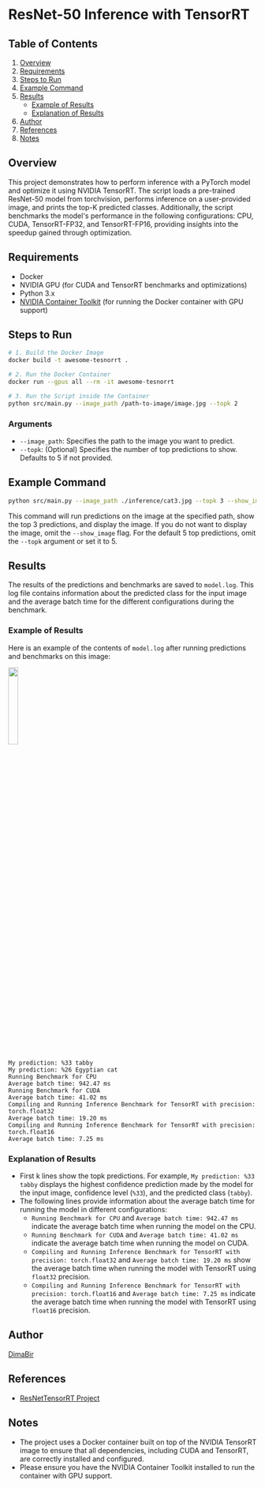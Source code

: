 # ResNet-50 Inference with TensorRT
## Table of Contents
1. [Overview](#overview)
2. [Requirements](#requirements)
3. [Steps to Run](#steps-to-run)
4. [Example Command](#example-command)
5. [Results](#results)
   - [Example of Results](#example-of-results)
   - [Explanation of Results](#explanation-of-results)
6. [Author](#author)
7. [References](#references)
8. [Notes](#notes)

## Overview
This project demonstrates how to perform inference with a PyTorch model and optimize it using NVIDIA TensorRT. The script loads a pre-trained ResNet-50 model from torchvision, performs inference on a user-provided image, and prints the top-K predicted classes. Additionally, the script benchmarks the model's performance in the following configurations: CPU, CUDA, TensorRT-FP32, and TensorRT-FP16, providing insights into the speedup gained through optimization.

## Requirements
- Docker
- NVIDIA GPU (for CUDA and TensorRT benchmarks and optimizations)
- Python 3.x
- [NVIDIA Container Toolkit](https://docs.nvidia.com/datacenter/cloud-native/container-toolkit/install-guide.html#install-guide) (for running the Docker container with GPU support)

## Steps to Run

```sh
# 1. Build the Docker Image
docker build -t awesome-tesnorrt .

# 2. Run the Docker Container
docker run --gpus all --rm -it awesome-tesnorrt

# 3. Run the Script inside the Container
python src/main.py --image_path /path-to-image/image.jpg --topk 2
```

### Arguments
- `--image_path`: Specifies the path to the image you want to predict.
- `--topk`: (Optional) Specifies the number of top predictions to show. Defaults to 5 if not provided.

## Example Command
```sh
python src/main.py --image_path ./inference/cat3.jpg --topk 3 --show_image
```

This command will run predictions on the image at the specified path, show the top 3 predictions, and display the image. If you do not want to display the image, omit the `--show_image` flag. For the default 5 top predictions, omit the `--topk` argument or set it to 5.

## Results

The results of the predictions and benchmarks are saved to `model.log`. This log file contains information about the predicted class for the input image and the average batch time for the different configurations during the benchmark.

### Example of Results
Here is an example of the contents of `model.log` after running predictions and benchmarks on this image:

<img src="./inference/cat3.jpg" width="20%">

```
My prediction: %33 tabby
My prediction: %26 Egyptian cat
Running Benchmark for CPU
Average batch time: 942.47 ms
Running Benchmark for CUDA
Average batch time: 41.02 ms
Compiling and Running Inference Benchmark for TensorRT with precision: torch.float32
Average batch time: 19.20 ms
Compiling and Running Inference Benchmark for TensorRT with precision: torch.float16
Average batch time: 7.25 ms
```

### Explanation of Results
- First k lines show the topk predictions. For example, `My prediction: %33 tabby` displays the highest confidence prediction made by the model for the input image, confidence level (`%33`), and the predicted class (`tabby`).
- The following lines provide information about the average batch time for running the model in different configurations:
  - `Running Benchmark for CPU` and `Average batch time: 942.47 ms` indicate the average batch time when running the model on the CPU.
  - `Running Benchmark for CUDA` and `Average batch time: 41.02 ms` indicate the average batch time when running the model on CUDA.
  - `Compiling and Running Inference Benchmark for TensorRT with precision: torch.float32` and `Average batch time: 19.20 ms` show the average batch time when running the model with TensorRT using `float32` precision.
  - `Compiling and Running Inference Benchmark for TensorRT with precision: torch.float16` and `Average batch time: 7.25 ms` indicate the average batch time when running the model with TensorRT using `float16` precision.

## Author
[DimaBir](https://github.com/DimaBir)

## References
- [ResNetTensorRT Project](https://github.com/DimaBir/ResNetTensorRT/tree/main)

## Notes
- The project uses a Docker container built on top of the NVIDIA TensorRT image to ensure that all dependencies, including CUDA and TensorRT, are correctly installed and configured.
- Please ensure you have the NVIDIA Container Toolkit installed to run the container with GPU support.
